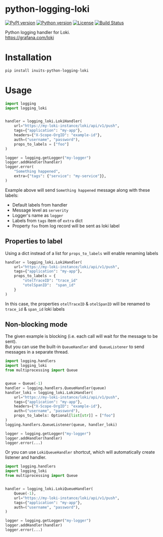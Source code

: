 # python-logging-loki

[![PyPI version](https://img.shields.io/pypi/v/inuits-python-logging-loki.svg)](https://pypi.org/project/inuits-python-logging-loki/)
[![Python version](https://img.shields.io/badge/python-3.6%20%7C%203.8%20%7C%203.7%20%7C%203.9%20%7C%203.10%20%7C%203.11-blue.svg)](https://www.python.org/)
[![License](https://img.shields.io/pypi/l/python-logging-loki.svg)](https://opensource.org/licenses/MIT)
[![Build Status](https://travis-ci.org/GreyZmeem/python-logging-loki.svg?branch=master)](https://travis-ci.org/GreyZmeem/python-logging-loki)

Python logging handler for Loki.  
https://grafana.com/loki

# Installation

```bash
pip install inuits-python-logging-loki
```

# Usage

```python
import logging
import logging_loki


handler = logging_loki.LokiHandler(
    url="https://my-loki-instance/loki/api/v1/push",
    tags={"application": "my-app"},
    headers={"X-Scope-OrgID": "example-id"},
    auth=("username", "password"),
    props_to_labels = ["foo"]
)

logger = logging.getLogger("my-logger")
logger.addHandler(handler)
logger.error(
    "Something happened",
    extra={"tags": {"service": "my-service"}},
)
```

Example above will send `Something happened` message along with these labels:

- Default labels from handler
- Message level as `serverity`
- Logger's name as `logger`
- Labels from `tags` item of `extra` dict
- Property `foo` from log record will be sent as loki label

## Properties to label

Using a dict instead of a list for `props_to_labels` will enable renaming labels

```python
handler = logging_loki.LokiHandler(
    url="https://my-loki-instance/loki/api/v1/push",
    tags={"application": "my-app"},
    props_to_labels = {
        "otelTraceID": "trace_id"
        "otelSpanID":  "span_id"
    }
)
```

In this case, the properties `otelTraceID` & `otelSpanID` will be renamed to `trace_id` & `span_id` loki labels

## Non-blocking mode

The given example is blocking (i.e. each call will wait for the message to be sent).  
But you can use the built-in `QueueHandler` and` QueueListener` to send messages in a separate thread.

```python
import logging.handlers
import logging_loki
from multiprocessing import Queue


queue = Queue(-1)
handler = logging.handlers.QueueHandler(queue)
handler_loki = logging_loki.LokiHandler(
    url="https://my-loki-instance/loki/api/v1/push",
    tags={"application": "my-app"},
    headers={"X-Scope-OrgID": "example-id"},
    auth=("username", "password"),
    props_to_labels: Optional[list[str]] = ["foo"]
)
logging.handlers.QueueListener(queue, handler_loki)

logger = logging.getLogger("my-logger")
logger.addHandler(handler)
logger.error(...)
```

Or you can use `LokiQueueHandler` shortcut, which will automatically create listener and handler.

```python
import logging.handlers
import logging_loki
from multiprocessing import Queue


handler = logging_loki.LokiQueueHandler(
    Queue(-1),
    url="https://my-loki-instance/loki/api/v1/push",
    tags={"application": "my-app"},
    auth=("username", "password"),
)

logger = logging.getLogger("my-logger")
logger.addHandler(handler)
logger.error(...)
```

